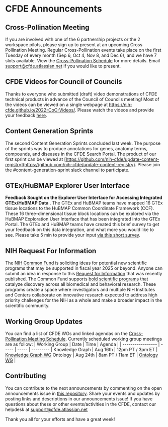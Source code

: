 # CFDE Announcements

## Cross-Pollination Meeting

If you are involved with one of the 6 partnership projects or the 2 workspace pilots,  please sign up to present at an upcoming Cross Pollination Meeting. Regular Cross-Pollination events take place on the first Tuesday of every month (Sep 6, Oct 4, Nov 8, and Dec 6), and we have 7 slots available. View the [Cross-Pollination Schedule](https://docs.google.com/spreadsheets/d/1hQAeOLkivUZZnwZ_KxfGw3neezMaWbrPk9nnFiKfQGA/edit?usp=sharing) for more details.  Email [support@cfde.atlassian.net](mailto:support@cfde.atlassian.net) if you would like to present.  

## CFDE Videos for Council of Councils

Thanks to everyone who submitted (draft) video demonstrations of CFDE technical products in advance of the Council of Councils meeting! Most of the videos can be viewed on a single webpage at https://nih-cfde.github.io/2022-CoC-Videos/. Please watch the videos and provide your feedback [here](https://docs.google.com/document/d/1Azttan73vUiia8rv8M0tkyE_SAGD4kdfoqhQN5HOB9Y/edit#).

## Content Generation Sprints

The second Content Generation Sprints concluded last week. The purpose of the sprints was to produce annotations for genes, anatomy terms, compounds, and diseases in the CFDE Search Portal. The product of our first sprint can be viewed at [https://github.com/nih-cfde/update-content-registry](https://github.com/nih-cfde/update-content-registry). Please join the #content-generation-sprint slack channel to participate. 

## GTEx/HuBMAP Explorer User Interface

**Feedback Sought on the Explorer User Interface for Accessing Integrated GTEx/HuBMAP Data .** The GTEx and HuBMAP teams have mapped 16 GTEx tissue locations to the HuBMAP Common Coordinate Framework (CCF). These 16 three-dimensional tissue block locations can be explored via the HuBMAP Exploration User Interface that has been integrated into the GTEx Portal. The GTEx and HuBMAP teams have created this brief survey to get your feedback on this data integration, and what more you would like to see. Please take 5 min to provide your input [via this short survey](https://gcc02.safelinks.protection.outlook.com/?url=https%3A%2F%2Fdocs.google.com%2Fforms%2Fd%2Fe%2F1FAIpQLScHpo2PLacAC2CmGdQ9XUEDNnfd6o9WyqUEv9SjMr80TyyqiQ%2Fviewform&data=05%7C01%7Cchristy.kano%40nih.gov%7C59dd80cb3521498d173b08da6a8437c2%7C14b77578977342d58507251ca2dc2b06%7C0%7C0%7C637939413350851735%7CUnknown%7CTWFpbGZsb3d8eyJWIjoiMC4wLjAwMDAiLCJQIjoiV2luMzIiLCJBTiI6Ik1haWwiLCJXVCI6Mn0%3D%7C3000%7C%7C%7C&sdata=p9CGx7yq1qwj2jA34NHBf%2B5pYjvtX%2F0G%2F79WZWmSfjQ%3D&reserved=0).

## NIH Request For Information
The [NIH Common Fund](https://commonfund.nih.gov/) is soliciting ideas for potential new scientific programs that may be supported in fiscal year 2025 or beyond. Anyone can submit an idea in response to this  [Request for Information](https://gcc02.safelinks.protection.outlook.com/?url=http%3A%2F%2Fgo.usa.gov%2FxSkzc&data=05%7C01%7Cwendy.knosp%40nih.gov%7C7355c3b172e74aea00ea08da6bfed99a%7C14b77578977342d58507251ca2dc2b06%7C0%7C0%7C637941040969607767%7CUnknown%7CTWFpbGZsb3d8eyJWIjoiMC4wLjAwMDAiLCJQIjoiV2luMzIiLCJBTiI6Ik1haWwiLCJXVCI6Mn0%3D%7C3000%7C%7C%7C&sdata=EPRQ3DJYeRiIdq%2FkP75mGVj0EgPZZDqBJ7NWrbO%2BWdE%3D&reserved=0)  that was recently published. The Common Fund supports [bold scientific programs](https://commonfund.nih.gov/programs) that catalyze discovery across all biomedical and behavioral research. These programs create a space where investigators and multiple NIH Institutes and Centers collaborate on innovative research expected to address high priority challenges for the NIH as a whole and make a broader impact in the scientific community. 

## Working Group Updates
You can find a list of CFDE WGs and linked agendas on the [Cross-Pollination Meeting Schedule](https://docs.google.com/spreadsheets/d/1hQAeOLkivUZZnwZ_KxfGw3neezMaWbrPk9nnFiKfQGA/edit?usp=sharing). Currently scheduled working group meetings are as follow: 
| Working Group | Date | Time | Agenda |
| ----------------- | ----- | ----- | --------- | 
Knowledge Graph | Aug 16th | 12pm PT / 3pm ET | [Knowledge Graph WG](https://docs.google.com/document/d/1WvpkLxWPW0XxZsam6jEJeEUQr2sQ0EWC/edit?usp=sharing&ouid=111367545760360703840&rtpof=true&sd=true)
Ontology | Aug 24th  | 8am PT / 11am ET | [Ontology WG](https://docs.google.com/document/d/1VoHHBeWfol6XNJa3kzOnOFuTaIrcLYbqKYQcOnj1oh4/edit?usp=sharing) |

## Contributing
You can contribute to the next announcements by commenting on the open announcements issue in [this repository](https://github.com/nih-cfde/announcements/issues). Share your events and updates by posting links and descriptions in our announcements issue! If you have questions about these or other events/activities in the CFDE, contact our helpdesk at support@cfde.atlassian.net

Thank you all for your efforts and have a great week!
